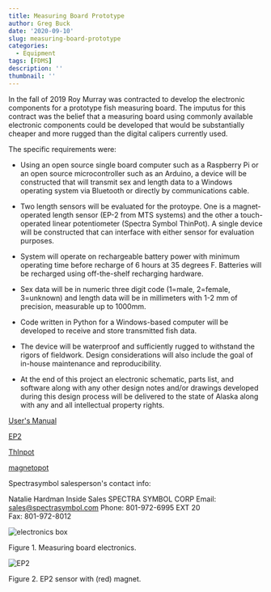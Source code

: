 ```yaml
---
title: Measuring Board Prototype
author: Greg Buck
date: '2020-09-10'
slug: measuring-board-prototype
categories:
  - Equipment
tags: [FDMS]
description: ''
thumbnail: ''
---
```


In the fall of 2019 Roy Murray was contracted to develop the electronic components for a prototype fish measuring board. The imputus for this contract was the belief that a measuring board using commonly available electronic components could be developed that would be substantially cheaper and more rugged than the digital calipers currently used.

The specific requirements were:

-	Using an open source single board computer such as a Raspberry Pi or an open source microcontroller such as an Arduino, a device will be constructed that will transmit sex and length data to a Windows operating system via Bluetooth or directly by communications cable.

-	Two length sensors will be evaluated for the protoype.  One is a magnet-operated length sensor (EP-2 from MTS systems) and the other a touch-operated  linear potentiometer (Spectra Symbol ThinPot).  A single device will be constructed that can interface with either sensor for evaluation purposes.

-	System will operate on rechargeable battery power with minimum operating time before recharge of 6 hours at 35 degrees F.  Batteries will be recharged using off-the-shelf recharging hardware.

-	Sex data will be in numeric three digit code (1=male, 2=female, 3=unknown) and length data will be in millimeters with 1-2 mm of precision, measurable up to 1000mm.

-	Code written in Python for a Windows-based computer will be developed to receive and store transmitted fish data.

-	The device will be waterproof and sufficiently rugged to withstand the rigors of fieldwork. Design considerations will also include the goal of in-house maintenance and reproducibility.

-	At the end of this project an electronic schematic, parts list, and software along with any other design notes and/or drawings developed during this design process will be delivered to the state of Alaska along with any and all intellectual property rights.




[User's Manual](FMBE_v_1_02_Operations_Manual.doc)


[EP2](https://mts.partcommunity.com/3d-cad-models/temposonics-ep2-stroke-length-50-3000-mm-mts-sensors?info=mts%2Findustriesensoren%2Fe_serie%2Fe_serie_ep2_asmtab.prj&cwid=8441)

[ThInpot](https://www.spectrasymbol.com/product/thinpot/)

[magnetopot](https://www.spectrasymbol.com/product/magnetopot/)

Spectrasymbol salesperson's contact info:

Natalie Hardman 
Inside Sales
SPECTRA SYMBOL CORP
Email:  sales@spectrasymbol.com
Phone: 801-972-6995 EXT 20  
Fax: 801-972-8012


![electronics box](/IMG_0387.jpg)

Figure 1. Measuring board electronics.


![EP2](/IMG_0368.jpg)

Figure 2. EP2 sensor with (red) magnet.